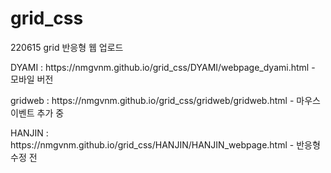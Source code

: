 # grid_css
220615 grid 반응형 웹 업로드

<p>DYAMI : https://nmgvnm.github.io/grid_css/DYAMI/webpage_dyami.html - 모바일 버전</p>
<p>gridweb : https://nmgvnm.github.io/grid_css/gridweb/gridweb.html - 마우스이벤트 추가 중</p>
<p>HANJIN : https://nmgvnm.github.io/grid_css/HANJIN/HANJIN_webpage.html - 반응형 수정 전</p>
